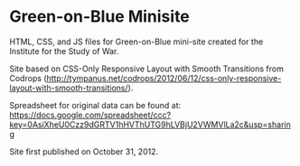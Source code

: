 Green-on-Blue Minisite
======================

HTML, CSS, and JS files for Green-on-Blue mini-site created for the Institute for the Study of War.

Site based on CSS-Only Responsive Layout with Smooth Transitions from Codrops (http://tympanus.net/codrops/2012/06/12/css-only-responsive-layout-with-smooth-transitions/).

Spreadsheet for original data can be found at: https://docs.google.com/spreadsheet/ccc?key=0AsiXheU0Czz9dGRTV1hHVThUTG9hLVBjU2VWMVlLa2c&usp=sharing

Site first published on October 31, 2012.